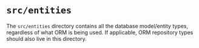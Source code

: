 # `src/entities`

The `src/entities` directory contains all the database model/entity types, regardless of what ORM is being used. If applicable, ORM repository types should also live in this directory.
